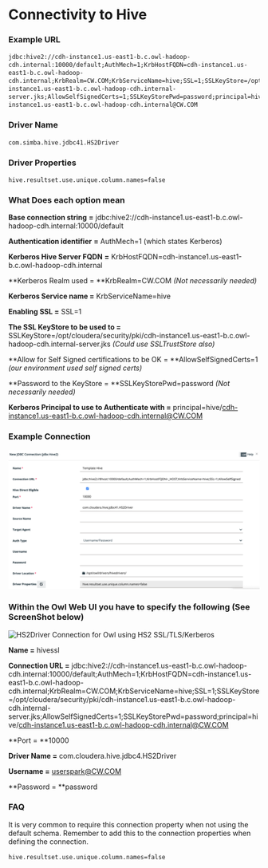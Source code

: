 # Connectivity to Hive

### Example URL

```
jdbc:hive2://cdh-instance1.us-east1-b.c.owl-hadoop-cdh.internal:10000/default;AuthMech=1;KrbHostFQDN=cdh-instance1.us-east1-b.c.owl-hadoop-cdh.internal;KrbRealm=CW.COM;KrbServiceName=hive;SSL=1;SSLKeyStore=/opt/cloudera/security/pki/cdh-instance1.us-east1-b.c.owl-hadoop-cdh.internal-server.jks;AllowSelfSignedCerts=1;SSLKeyStorePwd=password;principal=hive/cdh-instance1.us-east1-b.c.owl-hadoop-cdh.internal@CW.COM
```

### Driver Name

```
com.simba.hive.jdbc41.HS2Driver
```

### Driver Properties

```
hive.resultset.use.unique.column.names=false
```

### What Does each option mean

**Base connection string** **=** jdbc:hive2://cdh-instance1.us-east1-b.c.owl-hadoop-cdh.internal:10000/default

**Authentication identifier** **=** AuthMech=1 (which states Kerberos)

**Kerberos Hive Server FQDN** **=** KrbHostFQDN=cdh-instance1.us-east1-b.c.owl-hadoop-cdh.internal

**Kerberos Realm used = **KrbRealm=CW.COM _(Not necessarily needed)_

**Kerberos Service name =** KrbServiceName=hive

**Enabling SSL =** SSL=1

**The SSL KeyStore to be used to =** SSLKeyStore=/opt/cloudera/security/pki/cdh-instance1.us-east1-b.c.owl-hadoop-cdh.internal-server.jks _(Could use SSLTrustStore also)_

**Allow for Self Signed certifications to be OK = **AllowSelfSignedCerts=1 _(our environment used self signed certs)_

**Password to the KeyStore = **SSLKeyStorePwd=password _(Not necessarily needed)_

**Kerberos Principal to use to Authenticate with =** principal=hive/cdh-instance1.us-east1-b.c.owl-hadoop-cdh.internal@CW.COM

### Example Connection

![](<../../.gitbook/assets/image (41).png>)

### Within the Owl Web UI you have to specify the following (See ScreenShot below)

![HS2Driver Connection for Owl using HS2 SSL/TLS/Kerberos](http://18.204.201.140:8080/xwiki/bin/download/Internal%20Documentation/Enabling%20TLS%2FSSL%20for%20Hiveserver2/WebHome/Screen%20Shot%202019-06-12%20at%209.25.13%20AM.png)

**Name =** hivessl

**Connection URL =** jdbc:hive2://cdh-instance1.us-east1-b.c.owl-hadoop-cdh.internal:10000/default;AuthMech=1;KrbHostFQDN=cdh-instance1.us-east1-b.c.owl-hadoop-cdh.internal;KrbRealm=CW.COM;KrbServiceName=hive;SSL=1;SSLKeyStore=/opt/cloudera/security/pki/cdh-instance1.us-east1-b.c.owl-hadoop-cdh.internal-server.jks;AllowSelfSignedCerts=1;SSLKeyStorePwd=password;principal=hive/cdh-instance1.us-east1-b.c.owl-hadoop-cdh.internal@CW.COM

**Port = **10000

**Driver Name =** com.cloudera.hive.jdbc4.HS2Driver

**Username =** [userspark@CW.COM](mailto:userspark@CW.COM)

**Password = **password

### FAQ

It is very common to require this connection property when not using the default schema. Remember to add this to the connection properties when defining the connection.

```
hive.resultset.use.unique.column.names=false
```
